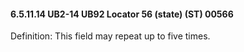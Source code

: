#### 6.5.11.14 UB2-14 UB92 Locator 56 (state) (ST) 00566

Definition: This field may repeat up to five times.
